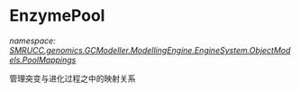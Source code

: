 ﻿# EnzymePool
_namespace: [SMRUCC.genomics.GCModeller.ModellingEngine.EngineSystem.ObjectModels.PoolMappings](./index.md)_

管理突变与进化过程之中的映射关系





